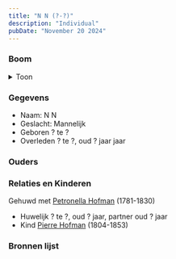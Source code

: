 ```yaml
---
title: "N N (?-?)"
description: "Individual"
pubDate: "November 20 2024"
---
```


### Boom
<details><summary>Toon</summary>

![test](https://www.plantuml.com/plantuml/svg/ZPB1Ri8m38RlUGeB3ZiXjNGmX2fWtTen3ep3jYjAMmDHqmGbgL25UFTvK7LeXx5RPFlt_zdEp3fkN5LAPWkXzjpm4bAU5LkZAvK_QQaDECELfHGgntOYHyY4oIHUtbZkNGqbbYaQUmbPXmQrg_V8hhfcabiBHmO0aJOvclUTo0g5rePXoOMQJ21W9yRkO7MsienT99qbB3l0BRnwdZViGrlUZODaa4JKyxWHAFCJXEEKf_KwrSv974zW2jEhd2qgATTSvUlCQ6jJJUPDqQarMw4pb92ImrnlIgvQwy03w2PH7CJ17vPKjNXSWlymyk6P_3YjzpP308iF4er8FTVAeHBM8b4rKE7uW7akrFORzmoK493lGrUAxSxLXAiF1DKALWADmTyJz7tunzA6aCGHiNZtromtH_03MBvzacuGm8lXl3eGJdEoNgy1PiqYVmBD8Bq6aB4Pgfp-unS0)
</details>

### Gegevens
- Naam: N N 
- Geslacht: Mannelijk
- Geboren ? te ? 
- Overleden ? te ?, oud ? jaar jaar 

### Ouders

### Relaties en Kinderen

Gehuwd met [Petronella Hofman](../i00030/) (1781-1830) 
- Huwelijk ? te ?, oud ? jaar, partner oud ? jaar 
- Kind [Pierre Hofman](../i00021/) (1804-1853)

### Bronnen lijst